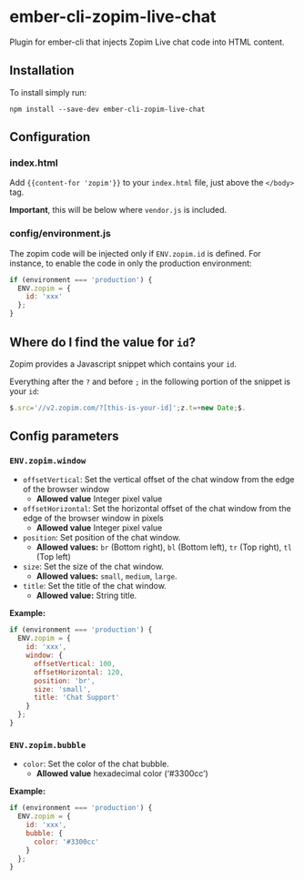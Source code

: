 # ember-cli-zopim-live-chat

Plugin for ember-cli that injects Zopim Live chat code into HTML content.

## Installation

To install simply run:

```
npm install --save-dev ember-cli-zopim-live-chat
```

## Configuration

### index.html

Add `{{content-for 'zopim'}}` to your `index.html` file, just above the `</body>` tag.

**Important**, this will be below where `vendor.js` is included.

### config/environment.js

The zopim code will be injected only if `ENV.zopim.id` is defined. For instance, to enable the code in only the production environment:

```javascript
if (environment === 'production') {
  ENV.zopim = {
    id: 'xxx'
  };
}
```

## Where do I find the value for `id`?

Zopim provides a Javascript snippet which contains your `id`.

Everything after the `?` and before `;` in the following portion of the snippet is your `id`:

```javascript
$.src='//v2.zopim.com/?[this-is-your-id]';z.t=+new Date;$.
```

## Config parameters

### `ENV.zopim.window`

* `offsetVertical`: Set the vertical offset of the chat window from the edge of the browser window
  * **Allowed value** Integer pixel value
* `offsetHorizontal`: Set the horizontal offset of the chat window from the edge of the browser window in pixels
  * **Allowed value** Integer pixel value
* `position`: Set position of the chat window.
  * **Allowed values:** `br` (Bottom right), `bl` (Bottom left), `tr` (Top right), `tl` (Top left)
* `size`: Set the size of the chat window.
  * **Allowed values:** `small`, `medium`, `large`.
* `title`: Set the title of the chat window.
  * **Allowed value:** String title.

**Example:**

```javascript
if (environment === 'production') {
  ENV.zopim = {
    id: 'xxx',
    window: {
      offsetVertical: 100,
      offsetHorizontal: 120,
      position: 'br',
      size: 'small',
      title: 'Chat Support'
    }
  };
}
```

### `ENV.zopim.bubble`

* `color`: Set the color of the chat bubble.
  * **Allowed value** hexadecimal color (‘#3300cc’)

**Example:**

```javascript
if (environment === 'production') {
  ENV.zopim = {
    id: 'xxx',
    bubble: {
      color: '#3300cc'
    }
  };
}
```
